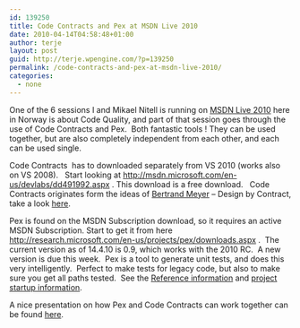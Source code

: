 ```yaml
---
id: 139250
title: Code Contracts and Pex at MSDN Live 2010
date: 2010-04-14T04:58:48+01:00
author: terje
layout: post
guid: http://terje.wpengine.com/?p=139250
permalink: /code-contracts-and-pex-at-msdn-live-2010/
categories:
  - none
---
```

<p>One of the 6 sessions I and Mikael Nitell is running on <a href="http://www.microsoft.com/norge/msdn_technet_live/default.aspx">MSDN Live 2010</a> here in Norway is about Code Quality, and part of that session goes through the use of Code Contracts and Pex.  Both fantastic tools ! They can be used together, but are also completely independent from each other, and each can be used single.</p>  <p>Code Contracts  has to downloaded separately from VS 2010 (works also on VS 2008).   Start looking at <a title="http://msdn.microsoft.com/en-us/devlabs/dd491992.aspx" href="http://msdn.microsoft.com/en-us/devlabs/dd491992.aspx">http://msdn.microsoft.com/en-us/devlabs/dd491992.aspx</a> . This download is a free download.   Code Contracts originates form the ideas of <a href="http://bertrandmeyer.com/">Bertrand Meyer</a> – Design by Contract, take a look <a href="http://en.wikipedia.org/wiki/Design_by_contract">here</a>.</p>  <p>Pex is found on the MSDN Subscription download, so it requires an active MSDN Subscription. Start to get it from here <a href="http://research.microsoft.com/en-us/projects/pex/downloads.aspx">http://research.microsoft.com/en-us/projects/pex/downloads.aspx</a> .  The current version as of 14.4.10 is 0.9, which works with the 2010 RC.  A new version is due this week.  Pex is a tool to generate unit tests, and does this very intelligently.  Perfect to make tests for legacy code, but also to make sure you get all paths tested.  See the <a href="http://research.microsoft.com/en-us/um/redmond/projects/pex/wiki/reference%20manual.html">Reference information</a> and <a href="http://research.microsoft.com/en-us/um/redmond/projects/pex/wiki/Creating%20a%20Pex%20Project%20in%20Visual%20Studio.html">project startup information</a>.  </p>  <p>A nice presentation on how Pex and Code Contracts can work together can be found <a href="http://microsoftpdc.com/Sessions/VTL01 ">here</a>. </p>